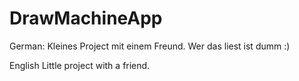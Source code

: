 # DrawMachineApp

German:
Kleines Project mit einem Freund. Wer das liest ist dumm :)

English
Little project with a friend.
